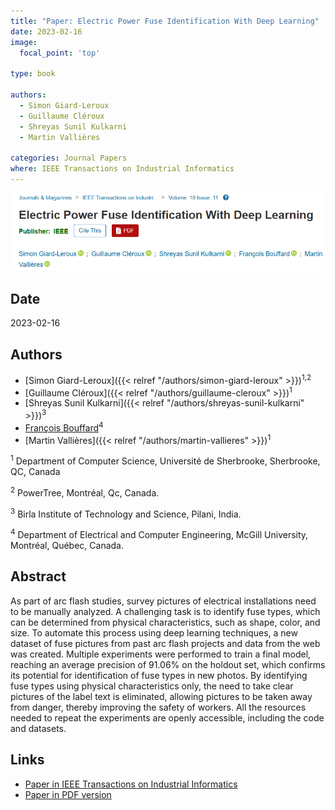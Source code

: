 ```yaml
---
title: "Paper: Electric Power Fuse Identification With Deep Learning"
date: 2023-02-16
image:
  focal_point: 'top'

type: book

authors:
  - Simon Giard-Leroux
  - Guillaume Cléroux
  - Shreyas Sunil Kulkarni
  - Martin Vallières

categories: Journal Papers
where: IEEE Transactions on Industrial Informatics
---
```


![arXiv](featured.png)

## Date

2023-02-16

## Authors
  
  - [Simon Giard-Leroux]({{< relref "/authors/simon-giard-leroux" >}})<sup>1,2</sup>
  - [Guillaume Cléroux]({{< relref "/authors/guillaume-cleroux" >}})<sup>1</sup>
  - [Shreyas Sunil Kulkarni]({{< relref "/authors/shreyas-sunil-kulkarni" >}})<sup>3</sup>
  - [François Bouffard](https://www.mcgill.ca/ece/francois-bouffard)<sup>4</sup>
  - [Martin Vallières]({{< relref "/authors/martin-vallieres" >}})<sup>1</sup>

<sup>1</sup> Department of Computer Science, Université de Sherbrooke, Sherbrooke, QC, Canada

<sup>2</sup> PowerTree, Montréal, Qc, Canada.

<sup>3</sup> Birla Institute of Technology and Science, Pilani, India.

<sup>4</sup> Department of Electrical and Computer Engineering, McGill University, Montréal, Québec, Canada.

## Abstract

As part of arc flash studies, survey pictures of electrical installations need to be manually analyzed. A challenging task is to identify fuse types, which can be determined from physical characteristics, such as shape, color, and size. To automate this process using deep learning techniques, a new dataset of fuse pictures from past arc flash projects and data from the web was created. Multiple experiments were performed to train a final model, reaching an average precision of 91.06% on the holdout set, which confirms its potential for identification of fuse types in new photos. By identifying fuse types using physical characteristics only, the need to take clear pictures of the label text is eliminated, allowing pictures to be taken away from danger, thereby improving the safety of workers. All the resources needed to repeat the experiments are openly accessible, including the code and datasets.

## Links

  - [Paper in IEEE Transactions on Industrial Informatics](https://ieeexplore.ieee.org/abstract/document/10045819)
  - [Paper in PDF version](https://ieeexplore.ieee.org/stamp/stamp.jsp?tp=&arnumber=10045819)
